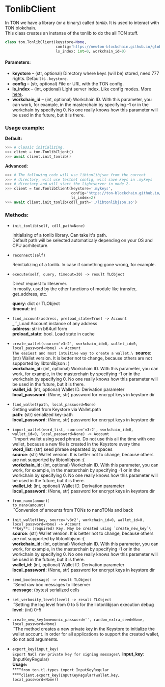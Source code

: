 # TonlibClient

In TON we have a library (or a binary) called _tonlib_. It is used to interact with TON blokchain.\
This class creates an instanse of the tonlib to do the all TON stuff.

```python
class ton.TonlibClient(keystore=None,
                       config='https://newton-blockchain.github.io/global.config.json',
                       ls_index: int=0, workchain_id=0)
```

#### Parameters:

* **keystore** – (str, optional) Directory where keys (will be) stored, need 777 rights. Default is `.keystore`.
* **config** – (str, optional) File or URL with the TON config.
* **ls\_index** – (int, optional) Light server index. Like config modes. More [here](https://github.com/ton-blockchain/ton/blob/master/lite-client/lite-client.cpp#L329).
* **workchain\_id** – (int, optional) Workchain ID. With this parameter, you can work, for example, in the masterchain by specifying -1 or in the workchain by specifying 0. No one really knows how this parameter will be used in the future, but it is there.

### Usage example:

**Default:**

```python
>>> # Classic initializing.
>>> client = ton.TonlibClient()
>>> await client.init_tonlib()
```

**Advanced:**

```python
>>> # The following code will use libtonlibjson from the current
>>> # directory, will use testnet config, will save keys in .mykeys
>>> # directory and will start the lightserver in mode 2.
>>> client = ton.TonlibClient(keystore='.mykeys',
                              config='https://ton-blockchain.github.io/testnet-global.config.json',
                              ls_index=2)
>>> await client.init_tonlib(cdll_path='./libtonlibjson.so')
```

### Methods:

*   `init_tonlib(self, cdll_path=None)`

    Initialising of a tonlib library. Can take it's path.\
    Default path will be selected automaticaly depending on your OS and CPU acrhitecture.
*   `reconnect(self)`

    Reinitializing of a tonlib. In case if something gone wrong, for example.
*   `execute(self, query, timeout=30) -> result TLObject`

    Direct request to liteserver.\
    In mostly, used by the other functions of module like transfer, get\_address, etc.

    **query**: dict or TLObject\
    **timeout**: int
* `find_account(address, preload_state=True) -> Account`\
  _``_Load Account instance of any address\
  **address**: str in b64url form\
  **preload\_state**: bool. Load state in cache
* `create_wallet(source='v3r2', workchain_id=0, wallet_id=0, local_password=None) -> Account`\
  ``The easiest and most intuitive way to create a wallet.\
  ``**source**: (str) Wallet version. It is better not to change, because others are not supported by libtonlibjson :(\
  **workchain\_id:** (int, optional) Workchain ID. With this parameter, you can work, for example, in the masterchain by specifying -1 or in the workchain by specifying 0. No one really knows how this parameter will be used in the future, but it is there.\
  **wallet\_id**: (int, optional) Wallet ID. Derivation parameter\
  **local\_password**: (None, str) password for encrypt keys in keystore dir
* `find_wallet(path, local_password=None)`\
  Getting wallet from Keystore via Wallet.path\
  **path**: (str) serialized key-path\
  **local\_password**: (None, str) password for encrypt keys in keystore dir
* `import_wallet(word_list, source='v3r2', workchain_id=0, wallet_id=0, local_password=None) -> Account`\
  ``Import wallet using seed phrase. Do not use this all the time with one wallet, because a new file is created in the Keystore every time \
  **word\_list**: (str) seed phrase separated by spaces\
  **source**: (str) Wallet version. It is better not to change, because others are not supported by libtonlibjson :(\
  **workchain\_id:** (int, optional) Workchain ID. With this parameter, you can work, for example, in the masterchain by specifying -1 or in the workchain by specifying 0. No one really knows how this parameter will be used in the future, but it is there.\
  **wallet\_id**: (int, optional) Wallet ID. Derivation parameter\
  **local\_password**: (None, str) password for encrypt keys in keystore dir
* `from_nano(amount)`\
  `to_nano(amount)`\
  ``Conversion of amounts from TONs to nanoTONs and back
* `init_wallet(key, source='v3r2', workchain_id=0, wallet_id=0, local_password=None) -> Account`\
  ``**key**: (required) Key. May be created using `create_new_key`\
  ``**source**: (str) Wallet version. It is better not to change, because others are not supported by libtonlibjson :(\
  **workchain\_id:** (int, optional) Workchain ID. With this parameter, you can work, for example, in the masterchain by specifying -1 or in the workchain by specifying 0. No one really knows how this parameter will be used in the future, but it is there.\
  **wallet\_id**: (int, optional) Wallet ID. Derivation parameter\
  **local\_password**: (None, str) password for encrypt keys in keystore dir
* `send_boc(message) -> result TLObject`\
  ``Send raw boc messages to liteserver\
  **message**: (bytes) serialized cells
* `set_verbosity_level(level) -> result TLObject`\
  ``Setting the log level from 0 to 5 for the libtonlibjson execution debug\
  **level**: (int) 0-5
* `create_new_key(mnemonic_password='', random_extra_seed=None, local_password=None)`\
  ``The method creates a new private key in the Keystore to initialize the wallet account. In order for all applications to support the created wallet, do not add arguments.
* `export_key(input_key)`\
  ``Export NaCl raw private key for signing messages\
  ``**input\_key**: (InputKeyRegular)\
  **Usage:**\
  ****`from ton.tl.types import InputKeyRegular`\
  ****`client.export_key(InputKeyRegular(wallet.key, local_password=None))`

